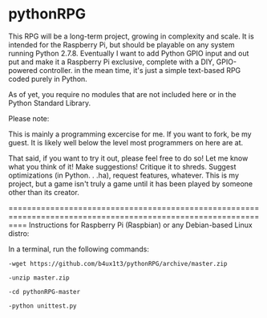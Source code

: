 pythonRPG
=========

This RPG will be a long-term project, growing in complexity and scale. It is intended for the Raspberry Pi, but should be playable on any system running Python 2.7.8. Eventually I want to add Python GPIO input and out put and make it a Raspberry Pi exclusive, complete with a DIY, GPIO-powered controller. in the mean time, it's just a simple text-based RPG coded purely in Python.

As of yet, you require no modules that are not included here or in the Python Standard Library.

Please note:

This is mainly a programming excercise for me. If you want to fork, be my guest. It is likely well below the level most programmers on here are at.

That said, if you want to try it out, please feel free to do so! Let me know what you think of it! Make suggestions! Critique it to shreds. Suggest optimizations (in Python. . .ha), request features, whatever. This is my project, but a game isn't truly a game until it has been played by someone other than its creator. 

================================================================================================================
Instructions for Raspberry Pi (Raspbian) or any Debian-based Linux distro:

In a terminal, run the following commands:

    -wget https://github.com/b4ux1t3/pythonRPG/archive/master.zip
    
    -unzip master.zip
    
    -cd pythonRPG-master
    
    -python unittest.py
